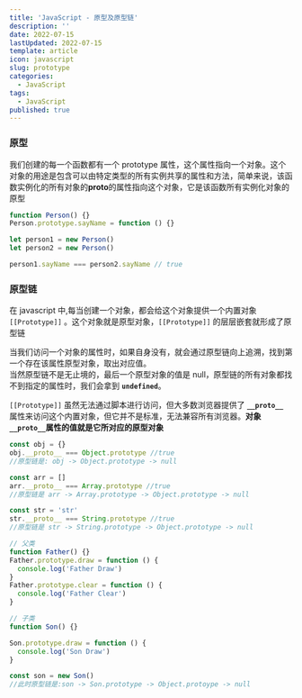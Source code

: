 ```yaml
---
title: 'JavaScript - 原型及原型链'
description: ''
date: 2022-07-15
lastUpdated: 2022-07-15
template: article
icon: javascript
slug: prototype
categories:
  - JavaScript
tags:
  - JavaScript
published: true
---
```


### 原型

我们创建的每一个函数都有一个 prototype 属性，这个属性指向一个对象。这个对象的用途是包含可以由特定类型的所有实例共享的属性和方法，简单来说，该函数实例化的所有对象的**proto**的属性指向这个对象，它是该函数所有实例化对象的原型

```javascript
function Person() {}
Person.prototype.sayName = function () {}

let person1 = new Person()
let person2 = new Person()

person1.sayName === person2.sayName // true
```

### 原型链

在 javascript 中,每当创建一个对象，都会给这个对象提供一个内置对象 `[[Prototype]]` 。这个对象就是原型对象，`[[Prototype]]` 的层层嵌套就形成了原型链

当我们访问一个对象的属性时，如果自身没有，就会通过原型链向上追溯，找到第一个存在该属性原型对象，取出对应值。  
当然原型链不是无止境的，最后一个原型对象的值是 null，原型链的所有对象都找不到指定的属性时，我们会拿到 **`undefined`**。

`[[Prototype]]` 虽然无法通过脚本进行访问，但大多数浏览器提供了 **`__proto__`** 属性来访问这个内置对象，但它并不是标准，无法兼容所有浏览器。**对象`__proto__`属性的值就是它所对应的原型对象**

```javascript
const obj = {}
obj.__proto__ === Object.prototype //true
//原型链是: obj -> Object.prototype -> null
```

```javascript
const arr = []
arr.__proto__ === Array.prototype //true
//原型链是 arr -> Array.prototype -> Object.prototype -> null
```

```javascript
const str = 'str'
str.__proto__ === String.prototype //true
//原型链是 str -> String.prototype -> Object.prototype -> null
```

```javascript
// 父类
function Father() {}
Father.prototype.draw = function () {
  console.log('Father Draw')
}
Father.prototype.clear = function () {
  console.log('Father Clear')
}

// 子类
function Son() {}

Son.prototype.draw = function () {
  console.log('Son Draw')
}

const son = new Son()
//此时原型链是:son -> Son.prototype -> Object.protoype -> null
```
